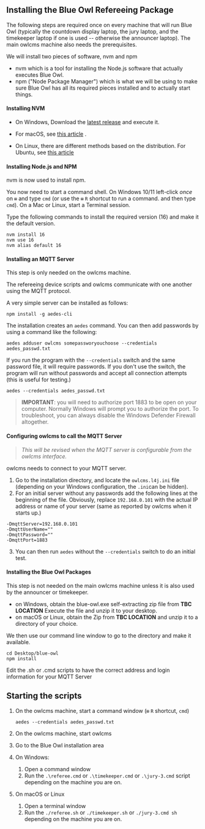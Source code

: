 ## Installing the Blue Owl Refereeing Package

The following steps are required once on every machine that will run Blue Owl (typically the countdown display laptop, the jury laptop, and the timekeeper laptop if one is used -- otherwise the announcer laptop).  The main owlcms machine also needs the prerequisites.

We will install two pieces of software, nvm and npm

- nvm  which is a tool for installing the Node.js software that actually executes Blue Owl.
- npm ("Node Package Manager") which is what we will be using to make sure Blue Owl has all its required pieces installed and to actually start things.

#### Installing NVM

- On Windows, Download the [latest release](https://github.com/coreybutler/nvm-windows/releases/latest/download/nvm-setup.exe) and execute it.
- For macOS, see [this article](https://collabnix.com/how-to-install-and-configure-nvm-on-mac-os/) .

- On Linux, there are different methods based on the distribution. For Ubuntu, see [this article](https://tecadmin.net/how-to-install-nvm-on-ubuntu-20-04/)



#### Installing Node.js and NPM

nvm is now used to install npm. 

You now need to start a command shell.  On Windows 10/11 left-click *once* on `⊞` and type `cmd` (or use the  `⊞` `R` shortcut to run a command. and then type `cmd`). On a Mac or Linux, start a Terminal session.

Type the following commands to install the required version (16) and make it the default version.

```
nvm install 16
nvm use 16
nvm alias default 16
```



#### Installing an MQTT Server

This step is only needed on the owlcms machine.

The refereeing device scripts and owlcms communicate with one another using the MQTT protocol. 

A very simple server can be installed as follows:

```
npm install -g aedes-cli
```

The installation creates an `aedes` command.  You can then add passwords by using a command like the following:

```
aedes adduser owlcms somepassworyouchoose --credentials aedes_passwd.txt
```

If you run the program with the `--credentials` switch and the same password file, it will require passwords. If you don't use the switch, the program will run without passwords and accept all connection attempts (this is useful for testing.)

```
aedes --credentials aedes_passwd.txt
```

> **IMPORTANT**: you will need to authorize port 1883 to be open on your computer. Normally Windows will prompt you to authorize the port.  To troubleshoot, you can always disable the Windows Defender Firewall altogether.



#### Configuring owlcms to call the MQTT Server

> *This will be revised when the MQTT server is configurable from the owlcms interface.*

owlcms needs to connect to your MQTT server.  

1. Go to the installation directory, and locate the `owlcms.l4j.ini` file (depending on your Windows configuration, the `.ini`can be hidden).  
2. For an initial server without any passwords add the following lines at the beginning of the file. Obviously, replace `192.168.0.101` with the actual IP address or name of your server (same as reported by owlcms when it starts up.)

```
-DmqttServer=192.168.0.101
-DmqttUserName=""
-DmqttPassword=""
-DmqttPort=1883
```

3. You can then run `aedes` without the `--credentials` switch to do an initial test.



#### Installing the Blue Owl Packages

This step is not needed on the main owlcms machine unless it is also used by the announcer or timekeeper.

- on Windows, obtain the blue-owl.exe self-extracting zip file from **TBC LOCATION**  Execute the file and unzip it to your desktop.
- on macOS or Linux, obtain the Zip from **TBC LOCATION**  and unzip it to a directory of your choice.

We then use our command line window to go to the directory and make it available.

```
cd Desktop/blue-owl
npm install
```

Edit the .sh or .cmd scripts to have the correct address and login information for your MQTT Server



## Starting the scripts

1. On the owlcms machine, start a command window (`⊞` `R` shortcut, `cmd`)

   ```
   aedes --credentials aedes_passwd.txt
   ```

2. On the owlcms machine, start owlcms

3. Go to the Blue Owl installation area

4. On Windows:

   1. Open a command window
   2. Run the `.\referee.cmd`  or  `.\timekeeper.cmd`  or `.\jury-3.cmd` script depending on the machine you are on.

5. On macOS or Linux

   1. Open a terminal window
   2. Run the `./referee.sh`  or  `./timekeeper.sh` or `./jury-3.cmd sh` depending on the machine you are on.